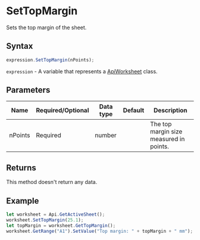 # SetTopMargin

Sets the top margin of the sheet.

## Syntax

```javascript
expression.SetTopMargin(nPoints);
```

`expression` - A variable that represents a [ApiWorksheet](../ApiWorksheet.md) class.

## Parameters

| **Name** | **Required/Optional** | **Data type** | **Default** | **Description** |
| ------------- | ------------- | ------------- | ------------- | ------------- |
| nPoints | Required | number |  | The top margin size measured in points. |

## Returns

This method doesn't return any data.

## Example



```javascript editor-
let worksheet = Api.GetActiveSheet();
worksheet.SetTopMargin(25.1);
let topMargin = worksheet.GetTopMargin();
worksheet.GetRange("A1").SetValue("Top margin: " + topMargin + " mm");
```
